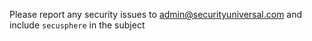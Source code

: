 Please report any security issues to admin@securityuniversal.com and include `secusphere` in the subject